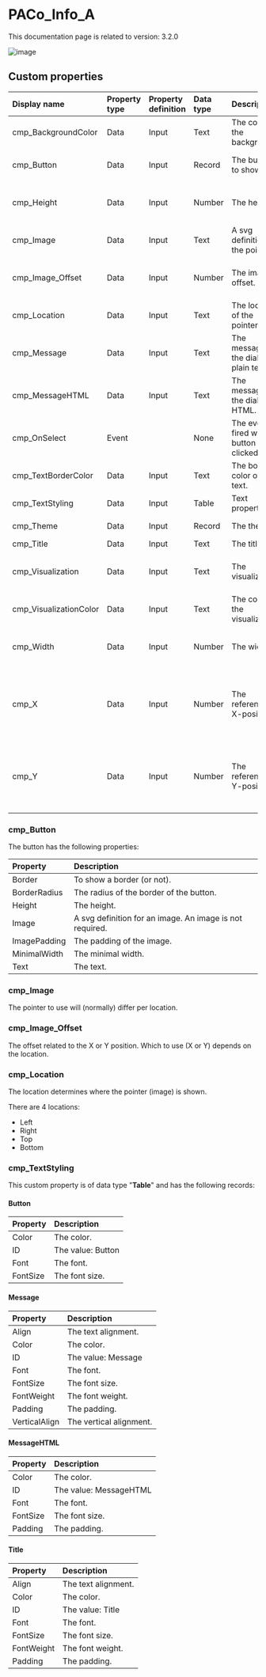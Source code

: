 # PACo_Info_A

This documentation page is related to version: 3.2.0

![image](https://github.com/formsandflows/PACo/assets/35654198/d55f0b82-11a5-45c1-928e-28376c84f57b)

## Custom properties

| Display name | Property type | Property definition | Data type | Description | Memo
| :--- | :--- | :--- | :--- | :--- | :--- |
| cmp_BackgroundColor | Data | Input | Text | The color of the background. | |
| cmp_Button | Data | Input | Record | The button to show. | See the documention about cmp_Button below. |
| cmp_Height | Data | Input | Number | The height. | The height of the info-box. This includes 2 times the visualization size. |
| cmp_Image | Data | Input | Text | A svg definition for the pointer. | See the documention about cmp_Image below. |
| cmp_Image_Offset | Data | Input | Number | The image offset. | See the documention about cmp_Image_Offset below. |
| cmp_Location | Data | Input | Text | The location of the pointer. | See the documention about cmp_Location below. |
| cmp_Message | Data | Input | Text | The message of the dialog in plain text. |  |
| cmp_MessageHTML | Data | Input | Text | The message of the dialog in HTML. |  |
| cmp_OnSelect | Event |  | None | The event fired when a button is clicked on. |  |
| cmp_TextBorderColor | Data | Input | Text | The border color of the text. | |
| cmp_TextStyling | Data | Input | Table | Text properties. |  |
| cmp_Theme | Data | Input | Record | The theme. | See the documention on theming. |
| cmp_Title | Data | Input | Text | The title |  |
| cmp_Visualization | Data | Input | Text | The visualization. | See the documention of PACo canvas component PACo_Visualization_A. |
| cmp_VisualizationColor | Data | Input | Text | The color of the visualization. | |
| cmp_Width | Data | Input | Number | The width. | The width of the info-box. This includes 2 times the visualization size. |
| cmp_X | Data | Input | Number | The reference X-position. | This is the X value of the top-left coordinate of the info-box. The visualization size of 10 has to be taken into account. |
| cmp_Y | Data | Input | Number | The reference Y-position. | This is the Y value of the top-left coordinate of the info-box. The visualization size of 10 has to be taken into account. |

### cmp_Button
The button has the following properties:

| Property | Description |
| :--- | :--- |
| Border | To show a border (or not). |
| BorderRadius | The radius of the border of the button. |
| Height | The height.|
| Image | A svg definition for an image. An image is not required. |
| ImagePadding | The padding of the image. |
| MinimalWidth | The minimal width. |
| Text | The text. |

### cmp_Image
The pointer to use will (normally) differ per location.

### cmp_Image_Offset
The offset related to the X or Y position. Which to use (X or Y) depends on the location.

### cmp_Location
The location determines where the pointer (image) is shown.

There are 4 locations:
- Left
- Right
- Top
- Bottom

### cmp_TextStyling
This custom property is of data type "**Table**" and has the following records:

#### Button

| Property | Description |
| :--- | :--- |
| Color | The color. |
| ID | The value: Button |
| Font | The font. |
| FontSize | The font size. |

#### Message

| Property | Description |
| :--- | :--- |
| Align | The text alignment. |
| Color | The color. |
| ID | The value: Message |
| Font | The font. |
| FontSize | The font size. |
| FontWeight | The font weight. |
| Padding | The padding. |
| VerticalAlign | The vertical alignment. |

#### MessageHTML

| Property | Description |
| :--- | :--- |
| Color | The color. |
| ID | The value: MessageHTML |
| Font | The font. |
| FontSize | The font size. |
| Padding | The padding. |

#### Title

| Property | Description |
| :--- | :--- |
| Align | The text alignment. |
| Color | The color. |
| ID | The value: Title |
| Font | The font. |
| FontSize | The font size. |
| FontWeight | The font weight. |
| Padding | The padding. |
